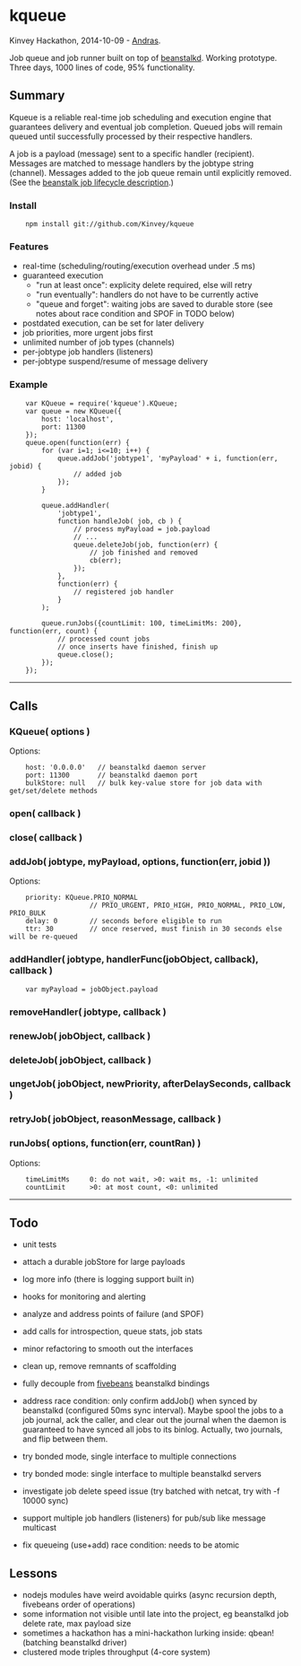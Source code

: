kqueue
======

Kinvey Hackathon, 2014-10-09 - [Andras](https://github.com/andrasq).

Job queue and job runner built on top of [beanstalkd](https://github.com/kr/beanstalkd).  Working prototype.
Three days, 1000 lines of code, 95% functionality.

## Summary

Kqueue is a reliable real-time job scheduling and execution engine that
guarantees delivery and eventual job completion.  Queued jobs will
remain queued until successfully processed by their respective handlers.

A job is a payload (message) sent to a specific handler (recipient).
Messages are matched to message handlers by the jobtype string (channel).
Messages added to the job queue remain until explicitly removed.
(See the [beanstalk job lifecycle description](https://github.com/kr/beanstalkd/blob/master/doc/protocol.md#job-lifecycle).)

### Install

        npm install git://github.com/Kinvey/kqueue

### Features

- real-time (scheduling/routing/execution overhead under .5 ms)
- guaranteed execution
    - "run at least once": explicity delete required, else will retry
    - "run eventually": handlers do not have to be currently active
    - "queue and forget": waiting jobs are saved to durable store (see notes about race condition and SPOF in TODO below)
- postdated execution, can be set for later delivery
- job priorities, more urgent jobs first
- unlimited number of job types (channels)
- per-jobtype job handlers (listeners)
- per-jobtype suspend/resume of message delivery

### Example

        var KQueue = require('kqueue').KQueue;
        var queue = new KQueue({
            host: 'localhost',
            port: 11300
        });
        queue.open(function(err) {
            for (var i=1; i<=10; i++) {
                queue.addJob('jobtype1', 'myPayload' + i, function(err, jobid) {
                    // added job
                });
            }

            queue.addHandler(
                'jobtype1',
                function handleJob( job, cb ) {
                    // process myPayload = job.payload
                    // ...
                    queue.deleteJob(job, function(err) {
                        // job finished and removed
                        cb(err);
                    });
                },
                function(err) {
                    // registered job handler
                }
            );

            queue.runJobs({countLimit: 100, timeLimitMs: 200}, function(err, count) {
                // processed count jobs
                // once inserts have finished, finish up
                queue.close();
            });
        });


----
## Calls

### KQueue( options )
Options:

        host: '0.0.0.0'   // beanstalkd daemon server
        port: 11300       // beanstalkd daemon port
        bulkStore: null   // bulk key-value store for job data with get/set/delete methods

### open( callback )

### close( callback )

### addJob( jobtype, myPayload, options, function(err, jobid ))

Options:

        priority: KQueue.PRIO_NORMAL
                        // PRIO_URGENT, PRIO_HIGH, PRIO_NORMAL, PRIO_LOW, PRIO_BULK
        delay: 0        // seconds before eligible to run
        ttr: 30         // once reserved, must finish in 30 seconds else will be re-queued

### addHandler( jobtype, handlerFunc(jobObject, callback), callback )
        var myPayload = jobObject.payload

### removeHandler( jobtype, callback )

### renewJob( jobObject, callback )

### deleteJob( jobObject, callback )

### ungetJob( jobObject, newPriority, afterDelaySeconds, callback )

### retryJob( jobObject, reasonMessage, callback )

### runJobs( options, function(err, countRan) )
Options:

        timeLimitMs     0: do not wait, >0: wait ms, -1: unlimited
        countLimit      >0: at most count, <0: unlimited

----
## Todo

- unit tests
- attach a durable jobStore for large payloads
- log more info (there is logging support built in)
- hooks for monitoring and alerting
- analyze and address points of failure (and SPOF)
- add calls for introspection, queue stats, job stats
- minor refactoring to smooth out the interfaces
- clean up, remove remnants of scaffolding
- fully decouple from [fivebeans](https://github.com/ceejbot/fivebeans) beanstalkd bindings
- address race condition: only confirm addJob() when synced by beanstalkd (configured 50ms sync interval).
Maybe spool the jobs to a job journal, ack the caller, and clear out the journal when the daemon
is guaranteed to have synced all jobs to its binlog.  Actually, two journals, and flip between them.
- try bonded mode, single interface to multiple connections
- try bonded mode: single interface to multiple beanstalkd servers
- investigate job delete speed issue (try batched with netcat, try with -f 10000 sync)
- support multiple job handlers (listeners) for pub/sub like message multicast

- fix queueing (use+add) race condition: needs to be atomic

Lessons
----

- nodejs modules have weird avoidable quirks (async recursion depth, fivebeans order of operations)
- some information not visible until late into the project, eg beanstalkd job delete rate, max payload size
- sometimes a hackathon has a mini-hackathon lurking inside: qbean! (batching beanstalkd driver)
- clustered mode triples throughput (4-core system)
